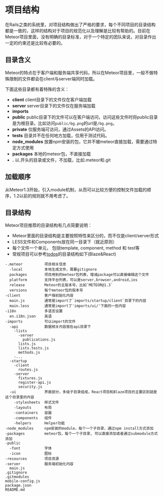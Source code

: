 # 项目结构

在Rails之类的系统里，对项目结构做出了严格的要求，每个不同项目的目录结构都是一致的，这样的结构对于项目的规范化以及理解是比较有帮助的。目前在Meteor项目里面，没有明确的目录标准，对于一个特定的团队来说，对目录作出一定的约束还是比较有必要的。

## 目录含义

Meteor的特点在于客户端和服务端共享代码，所以在Meteor项目里，一般不做特殊限制的文件都会在client与server端同时加载。

下面这些目录都有着特殊的含义：

* **client** client目录下的文件仅在客户端加载
* **server** server目录下的文件仅在服务端加载
* **imports**
* **public** public目录下的文件可以在客户端访问，访问这些文件时将public目录是为根目录。比如访问`public/bg.png`的url是`/bg.png`。
* **private** 仅服务端可访问，通过Assets的API访问。
* **tests** 目录并不在任何地方加载，仅用于测试代码。
* **node_modules**  放置npm安装的包，它并不被meteor直接加载，需要通过特定方式使用
* **packages** 本地的meteor包，不直接加载
* **.** 以.开头的目录或文件，不加载，比如.meteor和.git

## 加载顺序

从Meteor1.3开始，引入module机制，从而可以比较方便的控制文件加载的顺序，1.2以前的规则就不用考虑了。

## 目录结构

Meteor项目推荐的目录结构有几点简要说明：

* Meteor里面的目录结构是主要按照特性来区分的，而不仅是client/server形式
* LESS文件和Components放在同一目录下（就近原则）
* 每个文件一个单元， 包括template, component, method 和 test等
* 常规项目可以参考[todos](https://github.com/meteor/todos)的目录结构如下(Blaze&React)

```
-.meteor          项目相关信息
  -local          本地生成文件，需要gitignore
  packages        项目用到的meteor包列表，增减package可以直接编辑这个文件
  platform        支持平台列表，可以是server,browser,android,ios
  release         Meteor的主版本号，比如`METEOR@1.3`
  versions        每个meteor包的版本号
-client           客户端初始化内容
  main.js         通常是import了`imports/startup/client`目录下的内容
  main.less       通常是import了'imports/ui/'下面的一些内容
-i18n             多语言设置
  en.i18n.json    英语
-imports          可以import的文件
  -api            数据相关内容放在api目录下
    -lists
      -server
        publications.js
      lists.js
      lists.tests.js
      methods.js
    -...
  -startup        
    -client
      routes.js
    -server
      fixtures.js
      register-api.js
      security.js
  -ui             界面部分，多级子目录组成，React项目和Blaze项目的主要区别就是这个目录里的内容
    -stylesheets  样式文件
    -layouts      布局
    -containers   容器
    -components   组件
    -helpers      Helper功能
-node_modules     npm安装的module，每个一个子目录，通过npm install方式添加
-packages         meteor包，每个一个子目录, 可以直接添加或者通过submodule方式添加
-public
  -font           字体
  -icon           图标
-resources        项目资源
-server           服务端初始化内容
  main.js
.gitignore        
.gitmodules
mobile-config.js
package.json
README.md
```
